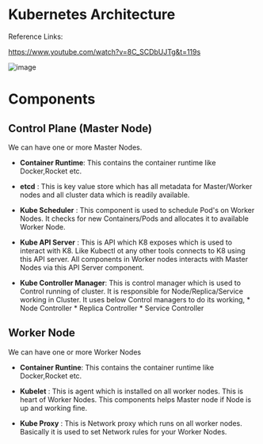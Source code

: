 # Kubernetes Architecture

Reference Links:

https://www.youtube.com/watch?v=8C_SCDbUJTg&t=119s

![image](https://user-images.githubusercontent.com/63234624/145684973-0c1d9f5a-c7e0-4a13-9a26-b92e6692bb91.png)


# Components

## Control Plane (Master Node)

We can have one or more Master Nodes.

* **Container Runtime**: This contains the container runtime like Docker,Rocket etc.

* **etcd** : This is key value store which has all metadata for Master/Worker nodes and all cluster data which is readily available.

* **Kube Scheduler** : This component is used to schedule Pod's on Worker Nodes. It checks for new Containers/Pods and allocates it to available Worker Node.

* **Kube API Server** : This is API which K8 exposes which is used to interact with K8. Like Kubectl ot any other tools connects to K8 using this API server.
                    All components in Worker nodes interacts with Master Nodes via this API Server component.
                    
* **Kube Controller Manager**: This is control manager which is used to Control running of cluster. It is responsible for Node/Replica/Service working in Cluster.
                           It uses below Control managers to do its working,
                           * Node Controller
                           * Replica Controller
                           * Service Controller


## Worker Node
                           
We can have one or more Worker Nodes

* **Container Runtine**: This contains the container runtime like Docker,Rocket etc.

* **Kubelet** : This is agent which is installed on all worker nodes. This is heart of Worker Nodes.
            This components helps Master node if Node is up and working fine.
            
* **Kube Proxy** : This is Network proxy which runs on all worker nodes. Basically it is used to set Network rules for your Worker Nodes.
